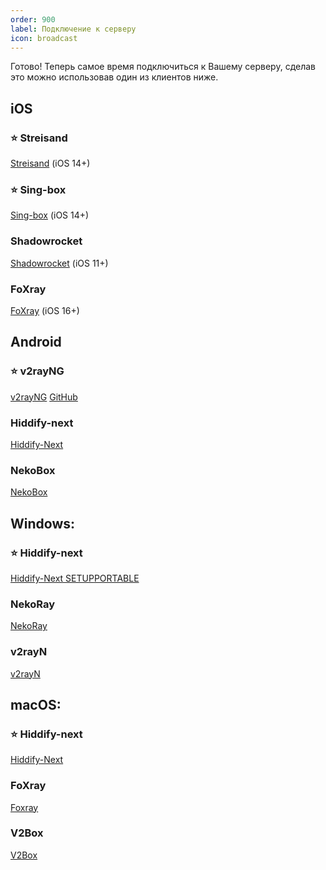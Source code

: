```yaml
---
order: 900
label: Подключение к серверу
icon: broadcast
---
```


Готово! Теперь самое время подключиться к Вашему серверу, сделав это можно использовав один из клиентов ниже.

## iOS
### :star: Streisand 
[Streisand](https://apps.apple.com/app/id6450534064) (iOS 14+)

### :star: Sing-box 
[Sing-box](https://apps.apple.com/app/id6451272673) (iOS 14+)

### Shadowrocket 
[Shadowrocket](https://apps.apple.com/us/app/shadowrocket/id932747118) (iOS 11+)

### FoXray 
[FoXray](https://apps.apple.com/us/app/foxray/id6448898396) (iOS 16+)

## Android
### :star: v2rayNG 
[v2rayNG](https://play.google.com/store/apps/details?id=com.v2ray.ang) [GitHub](https://github.com/2dust/v2rayNG/releases)
### Hiddify-next
[Hiddify-Next](https://play.google.com/store/apps/details?id=app.hiddify.com)
### NekoBox 
[NekoBox](https://github.com/MatsuriDayo/NekoBoxForAndroid/releases)

## Windows:
### :star: Hiddify-next
[Hiddify-Next SETUP](https://github.com/hiddify/hiddify-next/releases/latest/download/hiddify-windows-x64-setup.zip)[PORTABLE](https://github.com/hiddify/hiddify-next/releases/latest/download/hiddify-windows-x64-portable.zip)
### NekoRay 
[NekoRay](https://github.com/MatsuriDayo/nekoray/releases) 
### v2rayN
[v2rayN](https://github.com/2dust/v2rayN/releases) 

## macOS:
### :star: Hiddify-next
[Hiddify-Next](https://github.com/hiddify/hiddify-next/releases/latest/download/hiddify-macos-universal.zip)
### FoXray 
[Foxray](https://apps.apple.com/us/app/foxray/id6448898396)
### V2Box
[V2Box](https://apps.apple.com/us/app/v2box-v2ray-client/id6446814690)
